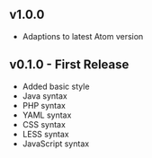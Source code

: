 ## v1.0.0
* Adaptions to latest Atom version

## v0.1.0 - First Release
* Added basic style
* Java syntax
* PHP syntax
* YAML syntax
* CSS syntax
* LESS syntax
* JavaScript syntax
